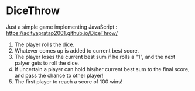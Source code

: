# DiceThrow
Just a simple game implementing JavaScript : https://adityapratap2001.github.io/DiceThrow/

1. The player rolls the dice.
2. Whatever comes up is added to current best score.
3. The player loses the current best sum if he rolls a "1", and the next palyer gets to roll the dice.
4. If uncertain a player can hold his/her current best sum to the final score, and pass the chance to other player!
5. The first player to reach a score of 100 wins!
